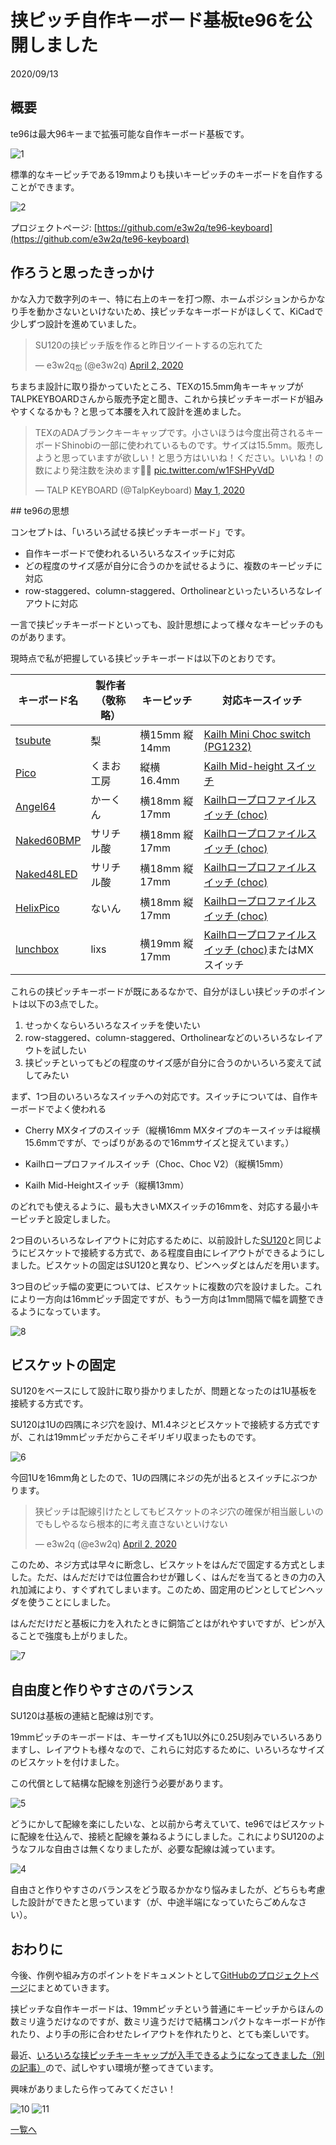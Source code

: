 # 挟ピッチ自作キーボード基板te96を公開しました

2020/09/13

## 概要

te96は最大96キーまで拡張可能な自作キーボード基板です。

![1](1.jpg)

標準的なキーピッチである19mmよりも挟いキーピッチのキーボードを自作することができます。

![2](2.jpg)

プロジェクトページ: [https://github.com/e3w2q/te96-keyboard](https://github.com/e3w2q/te96-keyboard)

## 作ろうと思ったきっかけ

かな入力で数字列のキー、特に右上のキーを打つ際、ホームポジションからかなり手を動かさないといけないため、挟ピッチなキーボードがほしくて、KiCadで少しずつ設計を進めていました。

<blockquote class="twitter-tweet"><p lang="ja" dir="ltr">SU120の挟ピッチ版を作ると昨日ツイートするの忘れてた</p>&mdash; e3w2qஐ (@e3w2q) <a href="https://twitter.com/e3w2q/status/1245677867112869888?ref_src=twsrc%5Etfw">April 2, 2020</a></blockquote> <script async src="https://platform.twitter.com/widgets.js" charset="utf-8"></script>
ちまちま設計に取り掛かっていたところ、TEXの15.5mm角キーキャップがTALPKEYBOARDさんから販売予定と聞き、これから挟ピッチキーボードが組みやすくなるかも？と思って本腰を入れて設計を進めました。

<blockquote class="twitter-tweet"><p lang="ja" dir="ltr">TEXのADAブランクキーキャップです。小さいほうは今度出荷されるキーボードShinobiの一部に使われているものです。サイズは15.5mm。販売しようと思っていますが欲しい！と思う方はいいね！ください。いいね！の数により発注数を決めます🙆‍♂️ <a href="https://t.co/w1FSHPyVdD">pic.twitter.com/w1FSHPyVdD</a></p>&mdash; TALP KEYBOARD (@TalpKeyboard) <a href="https://twitter.com/TalpKeyboard/status/1256117073840766976?ref_src=twsrc%5Etfw">May 1, 2020</a></blockquote> <script async src="https://platform.twitter.com/widgets.js" charset="utf-8"></script>
## te96の思想

コンセプトは、「いろいろ試せる挟ピッチキーボード」です。

- 自作キーボードで使われるいろいろなスイッチに対応
- どの程度のサイズ感が自分に合うのかを試せるように、複数のキーピッチに対応
- row-staggered、column-staggered、Ortholinearといったいろいろなレイアウトに対応

一言で挟ピッチキーボードといっても、設計思想によって様々なキーピッチのものがあります。

現時点で私が把握している挟ピッチキーボードは以下のとおりです。

| キーボード名                                          | 製作者（敬称略） | キーピッチ    | 対応キースイッチ                                                 |
| ----------------------------------------------------- | ---------------- | ------------- | ------------------------------------------------------------ |
| [tsubute](https://2-4kbd.booth.pm/items/2041699)      | 梨               | 横15mm 縦14mm | [Kailh Mini Choc switch (PG1232)](https://nashi-kbd.hatenablog.com/entry/2020/05/12/203906#Kailh-Mini-Choc-switch-PG1232-採用) |
| [Pico](https://kumaokobo.booth.pm/items/1707764)      | くまお工房       | 縦横16.4mm    | [Kailh Mid-height スイッチ](https://yushakobo.jp/shop/a0200km/) |
| [Angel64](https://yushakobo.jp/shop/consign_angel64/) | かーくん         | 横18mm 縦17mm | [Kailhロープロファイルスイッチ (choc)](https://yushakobo.jp/shop/pg1350/) |
| [Naked60BMP](https://booth.pm/ja/items/1360780)       | サリチル酸       | 横18mm 縦17mm | [Kailhロープロファイルスイッチ (choc)](https://yushakobo.jp/shop/pg1350/) |
| [Naked48LED](https://booth.pm/ja/items/1271568)       | サリチル酸       | 横18mm 縦17mm | [Kailhロープロファイルスイッチ (choc)](https://yushakobo.jp/shop/pg1350/) |
| [HelixPico](https://yushakobo.jp/shop/helixpico/)     | ないん           | 横18mm 縦17mm | [Kailhロープロファイルスイッチ (choc)](https://yushakobo.jp/shop/pg1350/) |
| [lunchbox](https://egg-dsp.booth.pm/items/2056173)    | lixs             | 横19mm 縦17mm | [Kailhロープロファイルスイッチ (choc)](https://yushakobo.jp/shop/pg1350/)またはMXスイッチ |

これらの挟ピッチキーボードが既にあるなかで、自分がほしい挟ピッチのポイントは以下の3点でした。

1. せっかくならいろいろなスイッチを使いたい
2. row-staggered、column-staggered、Ortholinearなどのいろいろなレイアウトを試したい
3. 挟ピッチといってもどの程度のサイズ感が自分に合うのかいろいろ変えて試してみたい

まず、1つ目のいろいろなスイッチへの対応です。スイッチについては、自作キーボードでよく使われる

- Cherry MXタイプのスイッチ（縦横16mm MXタイプのキースイッチは縦横15.6mmですが、でっぱりがあるので16mmサイズと捉えています。）

- Kailhロープロファイルスイッチ（Choc、Choc V2）（縦横15mm）

- Kailh Mid-Heightスイッチ（縦横13mm）

のどれでも使えるように、最も大きいMXスイッチの16mmを、対応する最小キーピッチと設定しました。

2つ目のいろいろなレイアウトに対応するために、以前設計した[SU120](../9/)と同じようにビスケットで接続する方式で、ある程度自由にレイアウトができるようにしました。ビスケットの固定はSU120と異なり、ピンヘッダとはんだを用います。

3つ目のピッチ幅の変更については、ビスケットに複数の穴を設けました。これにより一方向は16mmピッチ固定ですが、もう一方向は1mm間隔で幅を調整できるようになっています。

![8](8.jpg)

## ビスケットの固定

SU120をベースにして設計に取り掛かりましたが、問題となったのは1U基板を接続する方式です。

SU120は1Uの四隅にネジ穴を設け、M1.4ネジとビスケットで接続する方式ですが、これは19mmピッチだからこそギリギリ収まったものです。

![6](6.jpg)

今回1Uを16mm角としたので、1Uの四隅にネジの先が出るとスイッチにぶつかります。

<blockquote class="twitter-tweet"><p lang="ja" dir="ltr">狭ピッチは配線引けたとしてもビスケットのネジ穴の確保が相当厳しいのでもしやるなら根本的に考え直さないといけない</p>&mdash; e3w2q (@e3w2q) <a href="https://twitter.com/e3w2q/status/1245723117604835336?ref_src=twsrc%5Etfw">April 2, 2020</a></blockquote> <script async src="https://platform.twitter.com/widgets.js" charset="utf-8"></script>
このため、ネジ方式は早々に断念し、ビスケットをはんだで固定する方式としました。ただ、はんだだけでは位置合わせが難しく、はんだを当てるときの力の入れ加減により、すぐずれてしまいます。このため、固定用のピンとしてピンヘッダを使うことにしました。

はんだだけだと基板に力を入れたときに銅箔ごとはがれやすいですが、ピンが入ることで強度も上がりました。

![7](7.jpg)

## 自由度と作りやすさのバランス

SU120は基板の連結と配線は別です。

19mmピッチのキーボードは、キーサイズも1U以外に0.25U刻みでいろいろありますし、レイアウトも様々なので、これらに対応するために、いろいろなサイズのビスケットを付けました。

この代償として結構な配線を別途行う必要があります。

![5](5.jpg)

どうにかして配線を楽にしたいな、と以前から考えていて、te96ではビスケットに配線を仕込んで、接続と配線を兼ねるようにしました。これによりSU120のようなフルな自由さは無くなりましたが、必要な配線は減っています。

![4](4.jpg)

自由さと作りやすさのバランスをどう取るかかなり悩みましたが、どちらも考慮した設計ができたと思っています（が、中途半端になっていたらごめんなさい）。

## おわりに

今後、作例や組み方のポイントをドキュメントとして[GitHubのプロジェクトページ](https://github.com/e3w2q/te96-keyboard)にまとめていきます。

挟ピッチな自作キーボードは、19mmピッチという普通にキーピッチからほんの数ミリ違うだけなのですが、数ミリ違うだけで結構コンパクトなキーボードが作れたり、より手の形に合わせたレイアウトを作れたりと、とても楽しいです。

最近、[いろいろな挟ピッチキーキャップが入手できるようになってきました（別の記事）](../10/)ので、試しやすい環境が整ってきています。

興味がありましたら作ってみてください！

![10](10.jpg)
![11](11.jpg)

[一覧へ](../)